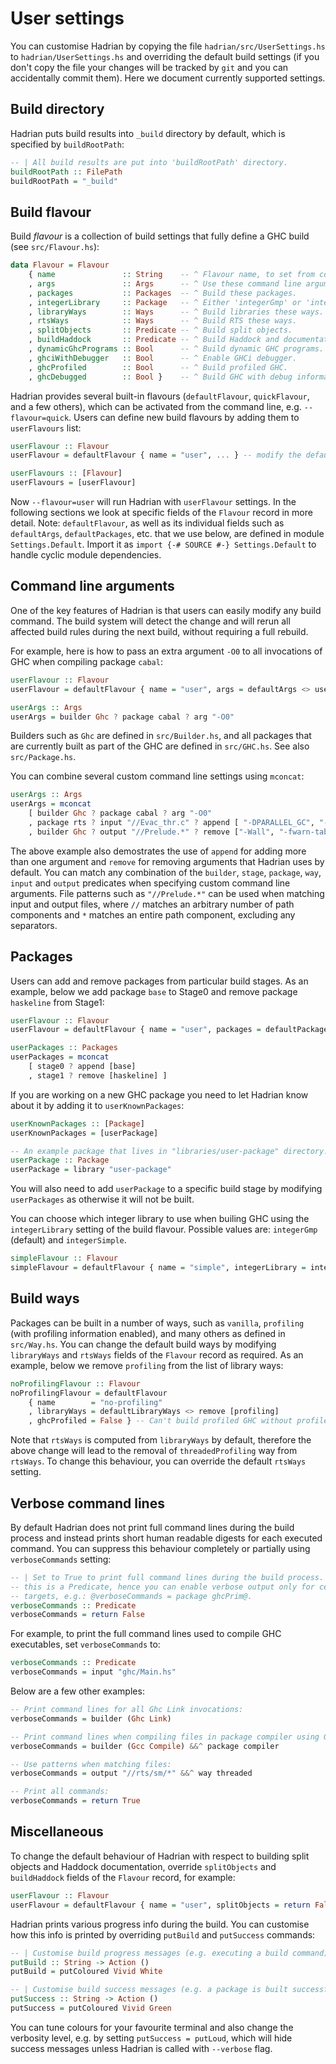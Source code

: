 # User settings

You can customise Hadrian by copying the file `hadrian/src/UserSettings.hs` to
`hadrian/UserSettings.hs` and overriding the default build settings (if you don't
copy the file your changes will be tracked by `git` and you can accidentally commit
them). Here we document currently supported settings.

## Build directory

Hadrian puts build results into `_build` directory by default, which is
specified by `buildRootPath`:
```haskell
-- | All build results are put into 'buildRootPath' directory.
buildRootPath :: FilePath
buildRootPath = "_build"
```

## Build flavour

Build _flavour_ is a collection of build settings that fully define a GHC build
(see `src/Flavour.hs`):
```haskell
data Flavour = Flavour
    { name               :: String    -- ^ Flavour name, to set from command line.
    , args               :: Args      -- ^ Use these command line arguments.
    , packages           :: Packages  -- ^ Build these packages.
    , integerLibrary     :: Package   -- ^ Either 'integerGmp' or 'integerSimple'.
    , libraryWays        :: Ways      -- ^ Build libraries these ways.
    , rtsWays            :: Ways      -- ^ Build RTS these ways.
    , splitObjects       :: Predicate -- ^ Build split objects.
    , buildHaddock       :: Predicate -- ^ Build Haddock and documentation.
    , dynamicGhcPrograms :: Bool      -- ^ Build dynamic GHC programs.
    , ghciWithDebugger   :: Bool      -- ^ Enable GHCi debugger.
    , ghcProfiled        :: Bool      -- ^ Build profiled GHC.
    , ghcDebugged        :: Bool }    -- ^ Build GHC with debug information.
```
Hadrian provides several built-in flavours (`defaultFlavour`, `quickFlavour`, and
a few others), which can be activated from the command line, e.g. `--flavour=quick`.
Users can define new build flavours by adding them to `userFlavours` list:
```haskell
userFlavour :: Flavour
userFlavour = defaultFlavour { name = "user", ... } -- modify the default build flavour

userFlavours :: [Flavour]
userFlavours = [userFlavour]
```
Now `--flavour=user` will run Hadrian with `userFlavour` settings. In the
following sections we look at specific fields of the `Flavour` record in
more detail. Note: `defaultFlavour`, as well as its individual fields such
as `defaultArgs`, `defaultPackages`, etc. that we use below, are defined in module
`Settings.Default`. Import it as
`import {-# SOURCE #-} Settings.Default` to handle cyclic module dependencies. 

## Command line arguments

One of the key features of Hadrian is that users can easily modify any build command.
The build system will detect the change and will rerun all
affected build rules during the next build, without requiring a full rebuild.

For example, here is how to pass an extra argument `-O0` to all invocations of
GHC when compiling package `cabal`:
```haskell
userFlavour :: Flavour
userFlavour = defaultFlavour { name = "user", args = defaultArgs <> userArgs }

userArgs :: Args
userArgs = builder Ghc ? package cabal ? arg "-O0"
```
Builders such as `Ghc` are defined in `src/Builder.hs`, and all packages that
are currently built as part of the GHC are defined in `src/GHC.hs`. See also
`src/Package.hs`.

You can combine several custom command line settings using `mconcat`:
```haskell
userArgs :: Args
userArgs = mconcat
    [ builder Ghc ? package cabal ? arg "-O0"
    , package rts ? input "//Evac_thr.c" ? append [ "-DPARALLEL_GC", "-Irts/sm" ]
    , builder Ghc ? output "//Prelude.*" ? remove ["-Wall", "-fwarn-tabs"] ]
```
The above example also demostrates the use of `append` for adding more than one
argument and `remove` for removing arguments that Hadrian uses by default. You
can match any combination of the `builder`, `stage`, `package`, `way`, `input`
and `output` predicates when specifying custom command line arguments. File
patterns such as `"//Prelude.*"` can be used when matching input and output files,
where `//` matches an arbitrary number of path components and `*` matches an entire
path component, excluding any separators.

## Packages

Users can add and remove packages from particular build stages. As an example,
below we add package `base` to Stage0 and remove package `haskeline` from Stage1:
```haskell
userFlavour :: Flavour
userFlavour = defaultFlavour { name = "user", packages = defaultPackages <> userPackages }

userPackages :: Packages
userPackages = mconcat
    [ stage0 ? append [base]
    , stage1 ? remove [haskeline] ]
```
If you are working on a new GHC package you need to let Hadrian know about it
by adding it to `userKnownPackages`:
```haskell
userKnownPackages :: [Package]
userKnownPackages = [userPackage]

-- An example package that lives in "libraries/user-package" directory.
userPackage :: Package
userPackage = library "user-package"
```
You will also need to add `userPackage` to a specific build stage by modifying
`userPackages` as otherwise it will not be built.

You can choose which integer library to use when builing GHC using the
`integerLibrary` setting of the build flavour. Possible values are: `integerGmp`
(default) and `integerSimple`.
```haskell
simpleFlavour :: Flavour
simpleFlavour = defaultFlavour { name = "simple", integerLibrary = integerSimple }
```
## Build ways

Packages can be built in a number of ways, such as `vanilla`, `profiling` (with
profiling information enabled), and many others as defined in `src/Way.hs`. You
can change the default build ways by modifying `libraryWays` and `rtsWays` fields
of the `Flavour` record as required. As an example, below we remove `profiling`
from the list of library ways:
```haskell
noProfilingFlavour :: Flavour
noProfilingFlavour = defaultFlavour
    { name        = "no-profiling"
    , libraryWays = defaultLibraryWays <> remove [profiling]
    , ghcProfiled = False } -- Can't build profiled GHC without profiled libraries
```
Note that `rtsWays` is computed from `libraryWays` by default, therefore the above
change will lead to the removal of `threadedProfiling` way from `rtsWays`. To
change this behaviour, you can override the default `rtsWays` setting.

## Verbose command lines

By default Hadrian does not print full command lines during the build process
and instead prints short human readable digests for each executed command. You
can suppress this behaviour completely or partially using `verboseCommands` setting:
```haskell
-- | Set to True to print full command lines during the build process. Note,
-- this is a Predicate, hence you can enable verbose output only for certain
-- targets, e.g.: @verboseCommands = package ghcPrim@.
verboseCommands :: Predicate
verboseCommands = return False
```
For example, to print the full command lines used to compile GHC executables,
set `verboseCommands` to:
```haskell
verboseCommands :: Predicate
verboseCommands = input "ghc/Main.hs"
```
Below are a few other examples:
```haskell
-- Print command lines for all Ghc Link invocations:
verboseCommands = builder (Ghc Link)

-- Print command lines when compiling files in package compiler using Gcc:
verboseCommands = builder (Gcc Compile) &&^ package compiler

-- Use patterns when matching files:
verboseCommands = output "//rts/sm/*" &&^ way threaded

-- Print all commands:
verboseCommands = return True
```

## Miscellaneous

To change the default behaviour of Hadrian with respect to building split
objects and Haddock documentation, override `splitObjects` and `buildHaddock`
fields of the `Flavour` record, for example:
```haskell
userFlavour :: Flavour
userFlavour = defaultFlavour { name = "user", splitObjects = return False, buildHaddock = return True }
```

Hadrian prints various progress info during the build. You can customise how this
info is printed by overriding `putBuild` and `putSuccess` commands:

```haskell
-- | Customise build progress messages (e.g. executing a build command).
putBuild :: String -> Action ()
putBuild = putColoured Vivid White

-- | Customise build success messages (e.g. a package is built successfully).
putSuccess :: String -> Action ()
putSuccess = putColoured Vivid Green
```

You can tune colours for your favourite terminal and also change the verbosity
level, e.g. by setting `putSuccess = putLoud`, which will hide success messages
unless Hadrian is called with `--verbose` flag.
